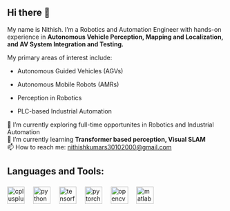 ## Hi there 👋

<p align="left">My name is Nithish. I’m a Robotics and Automation Engineer with hands-on experience in <b>Autonomous Vehicle Perception, Mapping and Localization, and AV System Integration and Testing.</b> </p>

My primary areas of interest include:

- Autonomous Guided Vehicles (AGVs)
+ Autonomous Mobile Robots (AMRs)  
- Perception in Robotics  

- PLC-based Industrial Automation  


🔭 I’m currently exploring full-time opportunites in Robotics and Industrial Automation  
🌱 I’m currently learning **Transformer based perception, Visual SLAM**  
📫 How to reach me: nithishkumars30102000@gmail.com






<h2 align="left">Languages and Tools:</h2>

###

<div align="left">
  <img src="https://cdn.jsdelivr.net/gh/devicons/devicon/icons/cplusplus/cplusplus-original.svg" height="40" alt="cplusplus logo"  />
  <img width="12" />
  <img src="https://cdn.jsdelivr.net/gh/devicons/devicon/icons/python/python-original.svg" height="40" alt="python logo"  />
  <img width="12" />
  <img src="https://cdn.jsdelivr.net/gh/devicons/devicon/icons/tensorflow/tensorflow-original.svg" height="40" alt="tensorflow logo"  />
  <img width="12" />
  <img src="https://cdn.jsdelivr.net/gh/devicons/devicon/icons/pytorch/pytorch-original.svg" height="40" alt="pytorch logo"  />
  <img width="12" />
  <img src="https://cdn.jsdelivr.net/gh/devicons/devicon/icons/opencv/opencv-original.svg" height="40" alt="opencv logo"  />
  <img width="12" />
  <img src="https://cdn.jsdelivr.net/gh/devicons/devicon/icons/matlab/matlab-original.svg" height="40" alt="matlab logo"  />
</div>

###